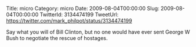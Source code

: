 Title: micro
Category: micro
Date: 2009-08-04T00:00:00
Slug: 2009-08-04T00:00:00
TwitterId: 3134474199
TweetUrl: https://twitter.com/mark_philpot/status/3134474199

Say what you will of Bill Clinton, but no one would have ever sent George W Bush to negotiate the rescue of hostages.